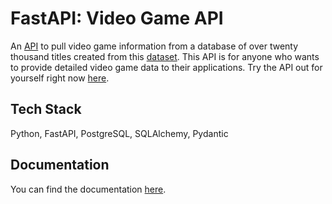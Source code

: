 # FastAPI: Video Game API

An [API]() to pull video game information from a database of over twenty thousand titles created from
this [dataset](https://www.kaggle.com/datasets/muhammadadiltalay/imdb-video-games). This API is for anyone who wants to
provide detailed video game data to their applications. Try the API out for yourself right now [here]().

## Tech Stack

Python, FastAPI, PostgreSQL, SQLAlchemy, Pydantic

## Documentation

You can find the documentation [here]().

